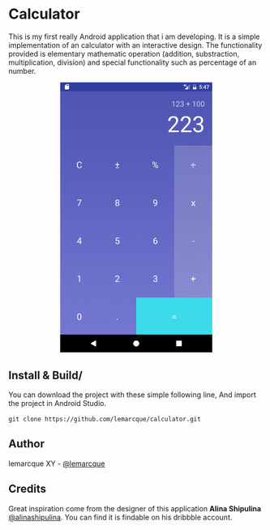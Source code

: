 # Calculator
This is my first really Android application that i am developing.
It is a simple implementation of an calculator with an interactive design.
The functionality provided is elementary mathematic operation (addition, substraction, multiplication, division) and special functionality such as percentage of an number.

<p align="center">
	<img src="https://raw.githubusercontent.com/lemarcque/calculator/master/screenshot.png" width="300"/>
</p>

## Install & Build/

You can download the project with these simple following line,
And import the project in Android Studio.

```
git clone https://github.com/lemarcque/calculator.git
```

## Author
lemarcque XY - [@lemarcque](https://twitter.com/lemarcque)

## Credits

Great inspiration come from the designer of this application **Alina Shipulina**  [@alinashipulina](https://twitter.com/alinashipulina). You can find it is findable on his dribbble account.
